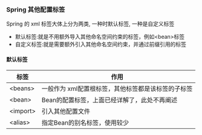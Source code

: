 ### Spring 其他配置标签
Spring 的 xml 标签大体上分为两类, 一种时默认标签, 一种是自定义标签
- 默认标签:就是不用额外导入其他命名空间约束的标签，例如\<bean>标签
- 自定义标签:就是需要额外引入其他命名空间约束，并通过前缀引用的标签

#### 默认标签

| 标签        | 作用                          |
| --------- | --------------------------- |
| \<beans>  | 一般作为 xml配置根标签，其他标签都是该标签的子标签 |
| \<bean>   | Bean的配置标签，上面已经详解了，此处不再阐述    |
| \<import> | 引入其他配置文件                    |
| \<alias\> | 指定Bean的别名标签，使用较少            |
